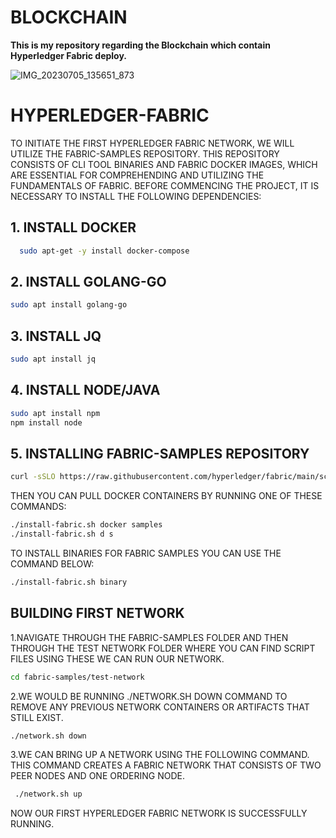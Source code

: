 # BLOCKCHAIN
**This is my repository regarding the Blockchain which contain Hyperledger Fabric deploy.**

![IMG_20230705_135651_873](https://github.com/Vedkkp/Blockchain/assets/100022997/7a3689fd-681c-4a74-8b48-d3d13d8aaab0)

# HYPERLEDGER-FABRIC

TO INITIATE THE FIRST HYPERLEDGER FABRIC NETWORK, WE WILL UTILIZE THE FABRIC-SAMPLES REPOSITORY. THIS REPOSITORY CONSISTS OF CLI TOOL BINARIES AND FABRIC DOCKER IMAGES, WHICH ARE ESSENTIAL FOR COMPREHENDING AND UTILIZING THE FUNDAMENTALS OF FABRIC. BEFORE COMMENCING THE PROJECT, IT IS NECESSARY TO INSTALL THE FOLLOWING DEPENDENCIES:

## 1. INSTALL DOCKER


```bash
  sudo apt-get -y install docker-compose
```

## 2. INSTALL GOLANG-GO  

```bash
sudo apt install golang-go
```

## 3. INSTALL JQ


```bash
sudo apt install jq
```  

## 4. INSTALL NODE/JAVA  

```bash
sudo apt install npm
npm install node
```  

## 5. INSTALLING FABRIC-SAMPLES REPOSITORY  

```bash
curl -sSLO https://raw.githubusercontent.com/hyperledger/fabric/main/scripts/install-fabric.sh && chmod +x install-fabric.sh
```  

THEN YOU CAN PULL DOCKER CONTAINERS BY RUNNING ONE OF THESE COMMANDS:


```bash
./install-fabric.sh docker samples
./install-fabric.sh d s
```  

TO INSTALL BINARIES FOR FABRIC SAMPLES YOU CAN USE THE COMMAND BELOW:

```bash
./install-fabric.sh binary
```

## BUILDING FIRST NETWORK 

1.NAVIGATE THROUGH THE FABRIC-SAMPLES FOLDER AND THEN THROUGH THE TEST NETWORK FOLDER WHERE YOU CAN FIND SCRIPT FILES USING THESE WE CAN RUN OUR NETWORK.

```bash
cd fabric-samples/test-network
```

2.WE WOULD BE RUNNING ./NETWORK.SH DOWN COMMAND TO REMOVE ANY PREVIOUS NETWORK CONTAINERS OR ARTIFACTS THAT STILL EXIST.

```bash
./network.sh down
```

3.WE CAN BRING UP A NETWORK USING THE FOLLOWING COMMAND. THIS COMMAND CREATES A FABRIC NETWORK THAT CONSISTS OF TWO PEER NODES AND ONE ORDERING NODE.

```bash
 ./network.sh up
 ```

NOW OUR FIRST HYPERLEDGER FABRIC NETWORK IS SUCCESSFULLY RUNNING.










